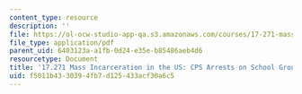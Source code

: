 ```yaml
---
content_type: resource
description: ''
file: https://ol-ocw-studio-app-qa.s3.amazonaws.com/courses/17-271-mass-incarceration-in-the-united-states-fall-2020/f5011b4330394fb7d125433acf30a6c5_MIT17_271F20_StudentExample2.pdf
file_type: application/pdf
parent_uid: 6403123a-a1fb-0d24-e35e-b85486aeb4d6
resourcetype: Document
title: '17.271 Mass Incarceration in the US: CPS Arrests on School Grounds'
uid: f5011b43-3039-4fb7-d125-433acf30a6c5
---
```


